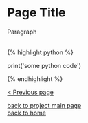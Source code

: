 # Page Title
<div style="text-align: justify">
Paragraph
</div><br/>

{% highlight python %}

print('some python code')

{% endhighlight %}


[< Previous page](./previous_page_filename.md)

[back to project main page](./proj_main_filename.md)\
[back to home](../README.md)

